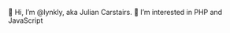 👋 Hi, I’m @lynkly, aka Julian Carstairs. 
👀 I’m interested in PHP and JavaScript

<!---
lynkly/lynkly is a ✨ special ✨ repository because its `README.md` (this file) appears on your GitHub profile.
You can click the Preview link to take a look at your changes.
--->
